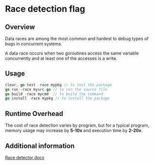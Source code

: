 # Race detection flag

## Overview

Data races are among the most common and hardest to debug types of bugs in concurrent systems. 

A data race occurs when two goroutines access the same variable concurrently and at least one of the accesses is a write.

## Usage

```go
clear; go test -race mypkg // to test the package
go run -race mysrc.go // to run the source file
go build -race mycmd  // to build the command
go install -race mypkg // to install the package
```

## Runtime Overhead

The cost of race detection varies by program, but for a typical program,
memory usage may increase by **5-10x** and execution time by **2-20x**.

## Additional information

[Race detector docs](https://go.dev/doc/articles/race_detector)
